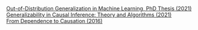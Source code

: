 
[Out-of-Distribution Generalization in Machine Learning, PhD Thesis (2021)](https://arxiv.org/pdf/2103.02667.pdf) \
[Generalizability in Causal Inference: Theory and Algorithms (2021)](https://escholarship.org/content/qt1427f0kt/qt1427f0kt_noSplash_5ec033ba292826eb31764d94e699a2b9.pdf) \
[From Dependence to Causation (2016)](https://arxiv.org/pdf/1607.03300.pdf)
